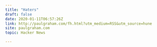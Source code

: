 ```yaml
---
title: "Haters"
draft: false
date: 2020-01-11T06:57:26Z
link: http://paulgraham.com/fh.html?utm_medium=RSS&utm_source=hune
site: paulgraham.com
topic: Hacker News  

---
```

